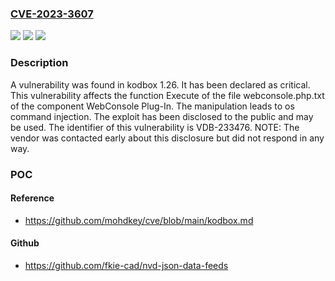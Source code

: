 ### [CVE-2023-3607](https://cve.mitre.org/cgi-bin/cvename.cgi?name=CVE-2023-3607)
![](https://img.shields.io/static/v1?label=Product&message=kodbox&color=blue)
![](https://img.shields.io/static/v1?label=Version&message=%3D%201.26%20&color=brighgreen)
![](https://img.shields.io/static/v1?label=Vulnerability&message=CWE-78%20OS%20Command%20Injection&color=brighgreen)

### Description

A vulnerability was found in kodbox 1.26. It has been declared as critical. This vulnerability affects the function Execute of the file webconsole.php.txt of the component WebConsole Plug-In. The manipulation leads to os command injection. The exploit has been disclosed to the public and may be used. The identifier of this vulnerability is VDB-233476. NOTE: The vendor was contacted early about this disclosure but did not respond in any way.

### POC

#### Reference
- https://github.com/mohdkey/cve/blob/main/kodbox.md

#### Github
- https://github.com/fkie-cad/nvd-json-data-feeds

